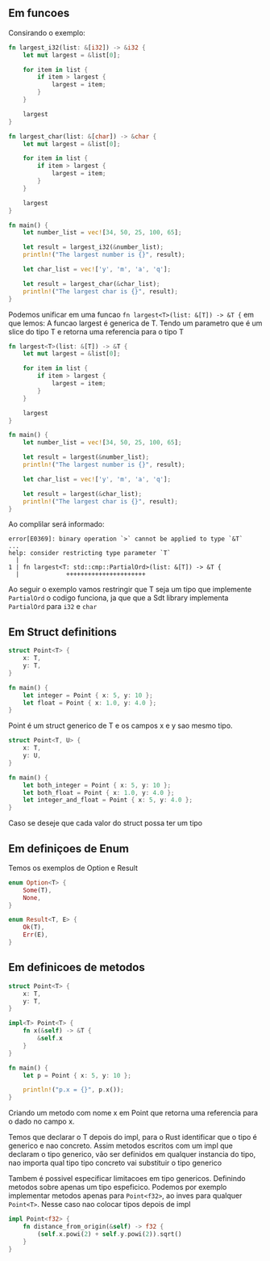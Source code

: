 ## Em funcoes

Consirando o exemplo:

```rust
fn largest_i32(list: &[i32]) -> &i32 {
    let mut largest = &list[0];

    for item in list {
        if item > largest {
            largest = item;
        }
    }

    largest
}

fn largest_char(list: &[char]) -> &char {
    let mut largest = &list[0];

    for item in list {
        if item > largest {
            largest = item;
        }
    }

    largest
}

fn main() {
    let number_list = vec![34, 50, 25, 100, 65];

    let result = largest_i32(&number_list);
    println!("The largest number is {}", result);

    let char_list = vec!['y', 'm', 'a', 'q'];

    let result = largest_char(&char_list);
    println!("The largest char is {}", result);
}
```

Podemos unificar em uma funcao `fn largest<T>(list: &[T]) -> &T {` em que lemos: A funcao largest é generica de T. Tendo um parametro que é um slice do tipo T e retorna uma referencia para o tipo T

```rust
fn largest<T>(list: &[T]) -> &T {
    let mut largest = &list[0];

    for item in list {
        if item > largest {
            largest = item;
        }
    }

    largest
}

fn main() {
    let number_list = vec![34, 50, 25, 100, 65];

    let result = largest(&number_list);
    println!("The largest number is {}", result);

    let char_list = vec!['y', 'm', 'a', 'q'];

    let result = largest(&char_list);
    println!("The largest char is {}", result);
}
```

Ao complilar será informado:

```
error[E0369]: binary operation `>` cannot be applied to type `&T`
...
help: consider restricting type parameter `T`
  |
1 | fn largest<T: std::cmp::PartialOrd>(list: &[T]) -> &T {
  |             ++++++++++++++++++++++
```


Ao seguir o exemplo vamos restringir que T seja um tipo que implemente `PartialOrd` o codigo funciona, ja que que a Sdt library implementa `PartialOrd` para `i32` e `char`

## Em Struct definitions

```rust
struct Point<T> {
    x: T,
    y: T,
}

fn main() {
    let integer = Point { x: 5, y: 10 };
    let float = Point { x: 1.0, y: 4.0 };
}
```

Point é um struct generico de T e os campos x e y sao mesmo tipo.

```rust
struct Point<T, U> {
    x: T,
    y: U,
}

fn main() {
    let both_integer = Point { x: 5, y: 10 };
    let both_float = Point { x: 1.0, y: 4.0 };
    let integer_and_float = Point { x: 5, y: 4.0 };
}
```

Caso se deseje que cada valor do struct possa ter um tipo

## Em definiçoes de Enum

Temos os exemplos de Option e Result

```rust
enum Option<T> {
    Some(T),
    None,
}
```

```rust
enum Result<T, E> {
    Ok(T),
    Err(E),
}
```

## Em definicoes de metodos

```rust
struct Point<T> {
    x: T,
    y: T,
}

impl<T> Point<T> {
    fn x(&self) -> &T {
        &self.x
    }
}

fn main() {
    let p = Point { x: 5, y: 10 };

    println!("p.x = {}", p.x());
}
```

Criando um metodo com nome x em Point<T> que retorna uma referencia para o dado no campo x.

Temos que declarar o T depois do impl, para o Rust identificar que o tipo é generico e nao concreto. Assim metodos escritos com um impl que declaram o tipo generico, vão ser definidos em qualquer instancia do tipo, nao importa qual tipo tipo concreto vai substituir o tipo generico

Tambem é possivel especificar limitacoes em tipo genericos. Definindo metodos sobre apenas um tipo espeficico. Podemos por exemplo implementar metodos apenas para `Point<f32>`, ao inves para qualquer `Point<T>`. Nesse caso nao colocar tipos depois de impl

```rust
impl Point<f32> {
    fn distance_from_origin(&self) -> f32 {
        (self.x.powi(2) + self.y.powi(2)).sqrt()
    }
}
```

